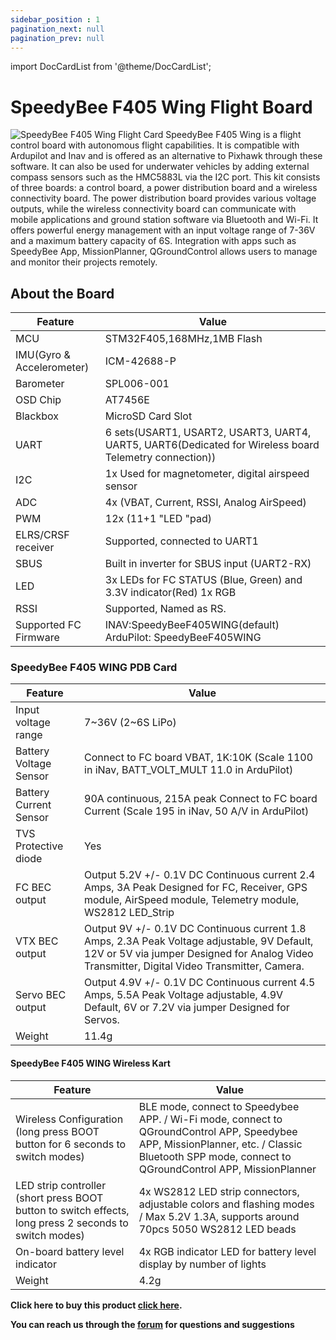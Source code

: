 ```yaml
---
sidebar_position : 1
pagination_next: null
pagination_prev: null
---
```


import DocCardList from '@theme/DocCardList';

# SpeedyBee F405 Wing Flight Board



![SpeedyBee F405 Wing Flight Card](./image/speedy-bee-3.jpg)
SpeedyBee F405 Wing is a flight control board with autonomous flight capabilities. It is compatible with Ardupilot and Inav and is offered as an alternative to Pixhawk through these software. It can also be used for underwater vehicles by adding external compass sensors such as the HMC5883L via the I2C port. This kit consists of three boards: a control board, a power distribution board and a wireless connectivity board. The power distribution board provides various voltage outputs, while the wireless connectivity board can communicate with mobile applications and ground station software via Bluetooth and Wi-Fi. It offers powerful energy management with an input voltage range of 7-36V and a maximum battery capacity of 6S. Integration with apps such as SpeedyBee App, MissionPlanner, QGroundControl allows users to manage and monitor their projects remotely.



## About the Board

| Feature | Value |
|-------------------------- |--------------------------------------------------------------------------------------------------------|
| MCU | STM32F405,168MHz,1MB Flash |
| IMU(Gyro & Accelerometer) | ICM-42688-P |
| Barometer | SPL006-001 |
| OSD Chip | AT7456E |
| Blackbox | MicroSD Card Slot |
| UART | 6 sets(USART1, USART2, USART3, UART4, UART5, UART6(Dedicated for Wireless board Telemetry connection)) |
| I2C | 1x Used for magnetometer, digital airspeed sensor |
| ADC | 4x (VBAT, Current, RSSI, Analog AirSpeed) |
| PWM | 12x (11+1 "LED "pad) |
| ELRS/CRSF receiver | Supported, connected to UART1 |
| SBUS | Built in inverter for SBUS input (UART2-RX) |
| LED | 3x LEDs for FC STATUS (Blue, Green) and 3.3V indicator(Red) 1x RGB |
| RSSI | Supported, Named as RS. |
| Supported FC Firmware | INAV:SpeedyBeeF405WING(default) ArduPilot: SpeedyBeeF405WING |

### SpeedyBee F405 WING PDB Card

| Feature | Value |
|------------------------ |-------------------------------------------------------------------------------------------------------------------------------------------------------------------------------------------- |
| Input voltage range | 7~36V (2~6S LiPo) |
| Battery Voltage Sensor | Connect to FC board VBAT, 1K:10K (Scale 1100 in iNav, BATT_VOLT_MULT 11.0 in ArduPilot) |
| Battery Current Sensor | 90A continuous, 215A peak Connect to FC board Current (Scale 195 in iNav, 50 A/V in ArduPilot) |
| TVS Protective diode | Yes |
| FC BEC output | Output 5.2V +/- 0.1V DC Continuous current 2.4 Amps, 3A Peak Designed for FC, Receiver, GPS module, AirSpeed module, Telemetry module, WS2812 LED_Strip |
| VTX BEC output | Output 9V +/- 0.1V DC Continuous current 1.8 Amps, 2.3A Peak Voltage adjustable, 9V Default, 12V or 5V via jumper Designed for Analog Video Transmitter, Digital Video Transmitter, Camera. |
| Servo BEC output | Output 4.9V +/- 0.1V DC Continuous current 4.5 Amps, 5.5A Peak Voltage adjustable, 4.9V Default, 6V or 7.2V via jumper Designed for Servos. |
| Weight | 11.4g |

#### SpeedyBee F405 WING Wireless Kart

| Feature | Value |
|-------------------------------------------------------------------------------------------------------- |--------------------------------------------------------------------------------------------------------------------------------------------------------------------------------------------------- |
| Wireless Configuration (long press BOOT button for 6 seconds to switch modes) | BLE mode, connect to Speedybee APP. / Wi-Fi mode, connect to QGroundControl APP, Speedybee APP, MissionPlanner, etc. / Classic Bluetooth SPP mode, connect to QGroundControl APP, MissionPlanner |
| LED strip controller (short press BOOT button to switch effects, long press 2 seconds to switch modes) | 4x WS2812 LED strip connectors, adjustable colors and flashing modes / Max 5.2V 1.3A, supports around 70pcs 5050 WS2812 LED beads |
| On-board battery level indicator | 4x RGB indicator LED for battery level display by number of lights |
| Weight | 4.2g|                                                                                                                                                                                              
**Click here to buy this product [click here](https://degzrobotics.com/product/speedybee-ucus-karti-seti/).** 


**You can reach us through the [forum](https://forum.degzrobotics.com/) for questions and suggestions**
<DocCardList />
